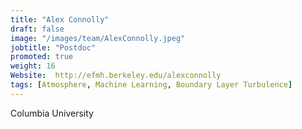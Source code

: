 ```yaml
---
title: "Alex Connolly"
draft: false
image: "/images/team/AlexConnolly.jpeg"
jobtitle: "Postdoc"
promoted: true
weight: 16
Website:  http://efmh.berkeley.edu/alexconnolly
tags: [Atmosphere, Machine Learning, Boundary Layer Turbulence]
---
```


Columbia University
